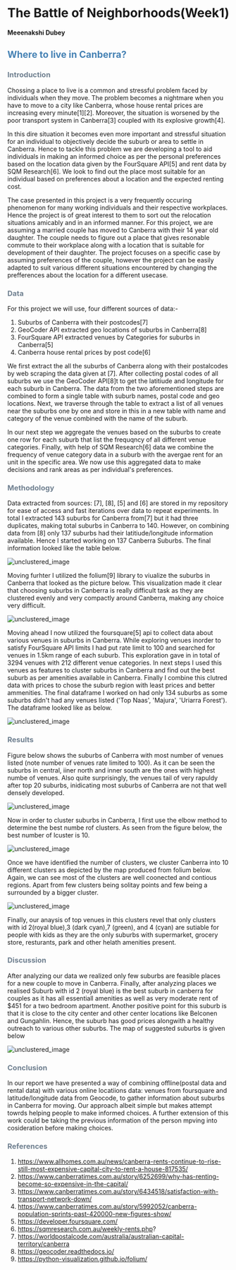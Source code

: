 # The Battle of Neighborhoods(Week1)
**Meeenakshi Dubey**

## <span style="color: steelblue;"> Where to live in Canberra?</span>

 

### <span style="color: slategrey;"> Introduction </span>

Chossing a place to live is a common and stressful problem faced by individuals when they move. The problem becomes a nightmare when you have to move to a city like Canberra, whose house rental prices are increasing every minute[1][2]. Moreover, the situation is worsened by the poor transport system in Canberra[3] coupled with its explosive growth[4]. 

In this dire situation it becomes even more important and stressful situation for an individual to objectively decide the suburb or area to settle in Canberra. Hence to tackle this problem we are developing a tool to aid individuals in making an informed choice as per the personal preferences based on the location data given by the FourSquare API[5] and rent data by SQM Research[6]. We look to find out the place most suitable for an individual based on preferences about a location and the expected renting cost. 

The case presented in this project is a very frequently occuring phenomenon for many working individuals and their respective workplaces. Hence the project is of great interest to them to sort out the relocation situations amicably and in an informed manner. For this project, we are assuming a married couple has moved to Canberra with their 14 year old daughter. The couple needs to figure out a place that gives resonable commute to their workplace along with a location that is suitable for development of their daughter. The project focuses on a specific case by assuming preferences of the couple, however the project can be easily adapted to suit various different situations  encountered by changing the prefferences about the location for a different usecase.

### <span style="color: slategrey;"> Data </span>

For this project we will use, four different sources of data:-
1. Suburbs of Canberra with their postcodes[7]
2. GeoCoder API extracted geo locations of suburbs in Canberra[8]
3. FourSquare API extracted venues by Categories for suburbs in Canberra[5]
4. Canberra house rental prices by post code[6]

We first extract the all the suburbs of Canberra along with their postalcodes by web scraping the data given at [7]. After collecting postal codes of all suburbs we use the GeoCoder API[8]t to get the latitiude and longitude for each suburb in Canberra. The data from the two aforementioned steps are combined to form a single table with suburb names, postal code and geo locations. Next, we traverse through the table to extract a list of all venues near the suburbs one by one and store in this in a new table with name and category of the venue combined with the name of the suburb. 

In our next step we aggregate the venues based on the suburbs to create one row for each suburb that list the frequqncy of all different venue categories. Finally, with help of SQM Research[6] data we combine the frequency of venue category data in a suburb with the avergae rent for an unit in the specific area. We now use this aggregated data to make decisions and rank areas as per individual's preferences. 

### <span style="color: slategrey;"> Methodology </span>

Data extracted from sources: [7], [8], [5] and [6] are stored in my repository for ease of access and fast iterations over data to repeat experiments. In total I extracted 143 suburbs for Canberra from[7] but it had three duplicates, making total suburbs in Canberra to 140. However, on combining data from [8] only 137 suburbs had their latitiude/longitude information available. Hence I started working on 137 Canberra Suburbs. The final information looked like the table below.

![unclustered_image](table_suburbs.png)

Moving furhter I utilized the folium[9] library to viualize the suburbs in Canberra that looked as the picture below. This visualization made it clear that choosing suburbs in Canberra is really difficult task as they are clustered evenly and very compactly around Canberra, making any choice very difficult.

![unclustered_image](Canberra_Suburbs.png)

Moving ahead I now utilized the foursquare[5] api to collect data about various venues in suburbs in Canberra. While exploring venues inorder to satisfy FourSquare API limits I had put rate limit to 100 and searched for venues in 1.5km range of each suburb. This exploration gave in in total of 3294 venues with 212 different venue categories. In next steps I used this venues as features to cluster suburbs in Canberra and find out the best suburb as per amenities available in Canberra. Finally I combine this clutred data with prices to chose the suburb region with least prices and better ammenities. The final dataframe I worked on had only 134 suburbs as some suburbs didn't had any venues listed ('Top Naas', 'Majura', 'Uriarra Forest'). The dataframe looked like as below.

![unclustered_image](table_final.png)

### <span style="color: slategrey;"> Results </span>

Figure below shows the suburbs of Canberra with most number of venues listed (note number of venues rate limited to 100). As it can be seen the suburbs in central, iiner north and inner south are the ones with highest numbe of venues. Also quite surprisingly, the venues tail of very rapuldy after top 20 suburbs, inidicating most suburbs of Canberra are  not that well densely developed. 

![unclustered_image](Canberra_Suburb_Venues.png)

Now in order to cluster suburbs in Canberra, I first use the elbow method to determine the best numbe rof clusters. As seen from the figure below, the best number of lcuster is 10.

![unclustered_image](Canberra_cluster_numbers.png)

Once we have identified the number of clusters, we cluster Canberra into 10 different clusters as depicted by the map produced from folium below. Again, we can see most of the clusters are well coonected and contious regions. Apart from few clusters being solitay points and few being a surrounded by a bigger cluster.

![unclustered_image](Canberra_Suburbs_clusters.png)

Finally, our anaysis of top venues in this clusters revel that only clusters with id 2(royal blue),3 (dark cyan),7 (green), and 4 (cyan) are sutiable for people with kids as they are the only suburbs with supermarket, grocery store, resturants, park and other helath amenities present.

### <span style="color: slategrey;"> Discussion </span>

After analyzing our data we realized only few suburbs are feasible places for a new couple to move in Canberra. Finally, after analyzing places we realised Suburb with id 2 (royal blue) is the best suburb in canberra for couples as it has all essentiall amenities as well as very moderate rent of \$451 for a two bedroom apartment. Another positive point for this suburb is that it is close to the city center and other center locations like Belconen and Gungahlin. Hence, the suburb has good prices alongwith a healthy outreach to various other suburbs. The map of suggested suburbs is given below

![unclustered_image](Canberra_Suburb_best.png)

### <span style="color: slategrey;"> Conclusion </span>

In our report we have presented a way of combining offline(postal data and rental data) with various online locatiions data: venues from foursquare and latitude/longitude data from Geocode, to gather information about suburbs in Canberra for moving. Our approach albeit simple but makes attempt towrds helping people to make informed choices. A further extension of this work could be taking the previous information of the person mpving into cosideration before making choices.  

### <span style="color: slategrey;"> References </span>

1. https://www.allhomes.com.au/news/canberra-rents-continue-to-rise-still-most-expensive-capital-city-to-rent-a-house-817535/
2. https://www.canberratimes.com.au/story/6252699/why-has-renting-become-so-expensive-in-the-capital/
3. https://www.canberratimes.com.au/story/6434518/satisfaction-with-transport-network-down/
4. https://www.canberratimes.com.au/story/5992052/canberra-population-sprints-past-420000-new-figures-show/
5. https://developer.foursquare.com/
6. https://sqmresearch.com.au/weekly-rents.php?
7. https://worldpostalcode.com/australia/australian-capital-territory/canberra
8. https://geocoder.readthedocs.io/
9. https://python-visualization.github.io/folium/
